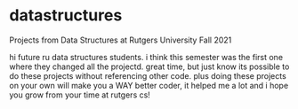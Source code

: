 # datastructures
Projects from Data Structures at Rutgers University Fall 2021

hi future ru data structures students. i think this semester was the first one where they changed all the projectd. great time, but just know its possible to do these projects
without referencing other code. plus doing these projects on your own will make you a WAY better coder, it helped me a lot and i hope you grow from your time at rutgers cs!
